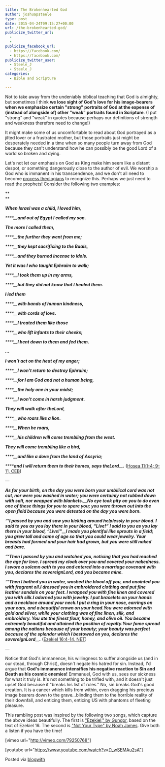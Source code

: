 ```yaml
---
title: The Brokenhearted God
author: joshuapsteele
type: post
date: 2015-04-24T09:15:27+00:00
url: /the-brokenhearted-god/
publicize_twitter_url:
  - 
  - 
publicize_facebook_url:
  - https://facebook.com/
  - https://facebook.com/
publicize_twitter_user:
  - Steele_J
  - Steele_J
categories:
  - Bible and Scripture

---
```

Not to take away from the undeniably biblical teaching that God is almighty, but sometimes I think **we lose sight of God&apos;s love for his image-bearers when we emphasize certain "strong" portraits of God at the expense of (instead of alongside of) other "weak" portraits found in Scripture**. (I put "strong" and "weak" in quotes because perhaps our definitions of strength and weakness therefore need to change!)



It might make some of us uncomfortable to read about God portrayed as a jilted lover or a frustrated mother, but those portraits just might be desperately needed in a time when so many people turn away from God because they can&apos;t understand how he can possibly be the good Lord of a world so broken and dying.



Let&apos;s not let our emphasis on God as King make him seem like a distant despot, or something dangerously close to the author of evil. We worship a God who is immanent in his transcendence, and we don&apos;t all need to become [process theologians][1] to recognize this. Perhaps we just need to read the prophets! Consider the following two examples:

**  
** 

_**When Israel was a child, I loved him,**_

_****__**and out of Egypt I called my son.**_

_**The more I called them,**_

_****__**the further they went from me;**_

_****__**they kept sacrificing to the Baals,**_

_****__**and they burned incense to idols.**_

_**Yet it was I who taught Ephraim to walk;**_

_****__**I took them up in my arms,**_

_****__**but they did not know that I healed them.**_

_**I led them**_

_****__**with bands of human kindness,**_

_****__**with cords of love.**_

_****__**I treated them like those**_

_****__**who lift infants to their cheeks;**_

_****__**I bent down to them and fed them.**_

_**&#8230;**_

_**I won&#x2019;t act on the heat of my anger;**_

_****__**I won&#x2019;t return to destroy Ephraim;**_

_****__**for I am God and not a human being,**_

_****__**the holy one in your midst;**_

_****__**I won&#x2019;t come in harsh judgment.**_

_**They will walk after the**__**Lord**__**,**_

_****__**who roars like a lion.**_

_****__**When he roars,**_

_****__**his children will come trembling from the west.**_

_**They will come trembling like a bird,**_

_****__**and like a dove from the land of Assyria;**_

_****__**and I will return them to their homes, says the**__**Lord**__**.**_ ([Hosea 11:1-4; 9-11, CEB][2])



&#8212;

_**As for your birth, on the day you were born your umbilical cord was not cut, nor were you washed in water; you were certainly not rubbed down with salt, nor wrapped with blankets.**__**No eye took pity on you to do even one of these things for you to spare you; you were thrown out into the open field because you were detested on the day you were born.**_



_**&#x201C;&#x2018;I passed by you and saw you kicking around helplessly in your blood. I said to you as you lay there in your blood, &#x201C;Live!&#x201D; I said to you as you lay there in your blood, &#x201C;Live!&#x201D;**__**I made you plentiful like sprouts in a field; you grew tall and came of age so that you could wear jewelry. Your breasts had formed and your hair had grown, but you were still naked and bare.**_



_**&#x201C;&#x2018;Then I passed by you and watched you, noticing that you had reached the age for love. I spread my cloak over you and covered your nakedness. I swore a solemn oath to you and entered into a marriage covenant with you, declares the sovereign**__**Lord**__**, and you became mine.**_



_**&#x201C;&#x2018;Then I bathed you in water, washed the blood off you, and anointed you with fragrant oil.**__**I dressed you in embroidered clothing and put fine leather sandals on your feet. I wrapped you with fine linen and covered you with silk.**__**I adorned you with jewelry. I put bracelets on your hands and a necklace around your neck.**__**I put a ring in your nose, earrings on your ears, and a beautiful crown on your head.**__**You were adorned with gold and silver, while your clothing was of fine linen, silk, and embroidery. You ate the finest flour, honey, and olive oil. You became extremely beautiful and attained the position of royalty.**__**Your fame spread among the nations because of your beauty; your beauty was perfect because of the splendor which I bestowed on you, declares the sovereign**__**Lord**__**.**_ ([Ezekiel 16:4-14, NET][3])



&#8212;



Notice that God&apos;s immanence, his willingness to suffer alongside us (and in our stead, through Christ), doesn&apos;t negate his hatred for sin. Instead, I&apos;d argue that **God&apos;s immanence intensifies his negative reaction to Sin and Death as his cosmic enemies!** Emmanuel, God with us, sees our sickness for what it truly is. It&apos;s not something to be trifled with, and it doesn&apos;t just upset God because it "breaks his list of rules." No, sin breaks God&apos;s good creation. It is a cancer which kills from within, even dragging his precious image bearers down to the grave&#8230;blinding them to the horrible reality of their downfall, and enticing them, enticing US with phantoms of fleeting pleasure.



This rambling post was inspired by the following two songs, which capture the above ideas beautifully. The first is ["Ezekiel," by Gungor][4], based on the text of Ezekiel 16. The second is ["Not Your Type" by Noah James][5]. Give both a listen if you have the time!



[vimeo url="http://vimeo.com/79250768"]



[youtube url="https://www.youtube.com/watch?v=D_wSEMAu2sA"]



Posted via [blogwith][6]

 [1]: http://en.wikipedia.org/wiki/Process_theology
 [2]: https://www.biblegateway.com/passage/?search=Hosea+11&amp;amp;version=CEB
 [3]: https://www.biblegateway.com/passage/?search=Ezekiel%2016&amp;amp;version=NET
 [4]: http://open.spotify.com/track/4xyARNLYUCYc0HubY88IX8
 [5]: http://open.spotify.com/track/78BUC2TstlFmGvI1pvNhTT
 [6]: http://blogwith.co